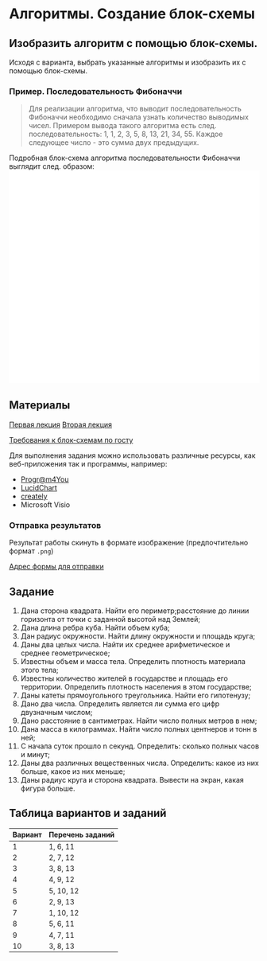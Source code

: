 # Алгоритмы. Создание блок-схемы

## Изобразить алгоритм с помощью блок-схемы.

Исходя с варианта, выбрать указанные алгоритмы и изобразить их с помощью блок-схемы.

### Пример. Последовательность Фибоначчи
> Для реализации алгоритма, что выводит последовательность Фибоначчи необходимо сначала узнать количество выводимых чисел.
> Примером вывода такого алгоритма есть след. последовательность: 1, 1, 2, 3, 5, 8, 13, 21, 34, 55.
> Каждое следующее число - это сумма двух предыдущих.

Подробная блок-схема алгоритма последовательности Фибоначчи выглядит след. образом:
![](https://github.com/Denis-Source/algorithmic-computation/blob/main/%D0%9B%D0%B0%D0%B11.%20%D0%A1%D0%BE%D0%B7%D0%B4%D0%B0%D0%BD%D0%B8%D0%B5%20%D0%B1%D0%BB%D0%BE%D0%BA-%D1%81%D1%85%D0%B5%D0%BC%D1%8B/%D0%BA%D0%BE%D1%80%D1%82%D0%B8%D0%BD%D0%BA%D0%B5/4.png?raw=true)

## Материалы

[Первая лекция](https://github.com/Denis-Source/algorithmic-computation/blob/main/1.%20%D0%9F%D0%BE%D0%BD%D1%8F%D1%82%D0%B8%D0%B5%20%D0%B8%20%D0%B2%D0%B8%D0%B4%D1%8B%20%D0%B0%D0%BB%D0%B3%D0%BE%D1%80%D0%B8%D1%82%D0%BC%D0%BE%D0%B2/1.%20%D0%9F%D0%BE%D0%BD%D1%8F%D1%82%D0%B8%D0%B5%20%D0%B8%20%D0%B2%D0%B8%D0%B4%D1%8B%20%D0%B0%D0%BB%D0%B3%D0%BE%D1%80%D0%B8%D1%82%D0%BC%D0%BE%D0%B2.pdf)
[Вторая лекция](https://github.com/Denis-Source/algorithmic-computation/blob/main/2.%20%D0%93%D1%80%D0%B0%D1%84%D0%B8%D1%87%D0%B5%D1%81%D0%BA%D0%B0%D1%8F%20%D1%80%D0%B5%D0%B0%D0%BB%D0%B8%D0%B7%D0%B0%D1%86%D0%B8%D1%8F%20%D0%B0%D0%BB%D0%B3%D0%BE%D1%80%D0%B8%D1%82%D0%BC%D0%BE%D0%B2/2.%20%D0%93%D1%80%D0%B0%D1%84%D0%B8%D1%87%D0%B5%D1%81%D0%BA%D0%B0%D1%8F%20%D1%80%D0%B5%D0%B0%D0%BB%D0%B8%D0%B7%D0%B0%D1%86%D0%B8%D1%8F%20%D0%B0%D0%BB%D0%B3%D0%BE%D1%80%D0%B8%D1%82%D0%BC%D0%BE%D0%B2.pdf)

[Требования к блок-схемам по госту](https://ru.wikipedia.org/wiki/%D0%91%D0%BB%D0%BE%D0%BA-%D1%81%D1%85%D0%B5%D0%BC%D0%B0)

Для выполнения задания можно использовать различные ресурсы, как веб-приложения так и программы, например:
- [Progr@m4You](https://programforyou.ru/block-diagram-redactor)
- [LucidChart](https://lucid.app/documents)
- [creately](https://creately.com/)
- Microsoft Visio

### Отправка результатов
Результат работы скинуть в формате изображение (предпочтительно формат `.png`)

[Адрес формы для отправки](https://forms.gle/T29g7k6azpqYh1ZE7)

## Задание
1. Дана сторона квадрата. Найти его периметр;расстояние до линии горизонта от точки с заданной высотой над Землей;
2. Дана длина ребра куба. Найти объем куба;
3. Дан радиус окружности. Найти длину окружности и площадь круга;
4. Даны два целых числа. Найти их среднее арифметическое и среднее геометрическое;
5. Известны объем и масса тела. Определить плотность материала этого тела;
6. Известны количество жителей в государстве и площадь его территории. Определить плотность населения в этом государстве;
7. Даны катеты прямоугольного треугольника. Найти его гипотенузу;
8. Дано два числа. Определить является ли сумма его цифр двузначным числом;
9. Дано расстояние в сантиметрах. Найти число полных метров в нем;
10. Дана масса в килограммах. Найти число полных центнеров и тонн в ней;
11. С начала суток прошло n секунд. Определить: сколько полных часов и минут;
12. Даны два различных вещественных числа. Определить: какое из них больше, какое из них меньше;
13. Даны радиус круга и сторона квадрата. Вывести на экран, какая фигура больше.

## Таблица вариантов и заданий
| Вариант | Перечень заданий |
|---------|------------------|
| 1       | 1, 6, 11         |
| 2       | 2, 7, 12         |
| 3       | 3, 8, 13         |
| 4       | 4, 9, 12         |
| 5       | 5, 10, 12        |
| 6       | 2, 9, 13         |
| 7       | 1, 10, 12        |
| 8       | 5, 6, 11         |
| 9       | 4, 7, 11         |
| 10      | 3, 8, 13         |
